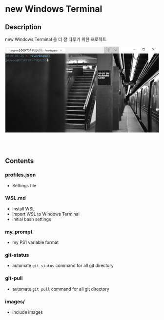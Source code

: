 # new Windows Terminal

## Description

new Windows Terminal 을 더 잘 다루기 위한 프로젝트



![](./images/wsl_on_windows_terminal.png)


<br><br>


## Contents

### profiles.json

- Settings file



### WSL.md

- install WSL
- import WSL to Windows Terminal
- initial bash settings



### my_prompt

- my PS1 variable format



### git-status

- automate `git status` command for all git directory



### git-pull

- automate `git pull` command for all git directory




### images/

- include images